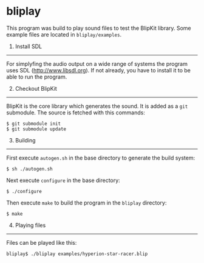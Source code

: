 bliplay
=======

This program was build to play sound files to test the BlipKit library.
Some example files are located in `bliplay/examples`.

1. Install SDL
--------------

For simplyfing the audio output on a wide range of systems the program uses SDL
(<http://www.libsdl.org>). If not already, you have to install it to be able to
run the program.

2. Checkout BlipKit
-------------------

BlipKit is the core library which generates the sound. It is added as a `git`
submodule. The source is fetched with this commands:

```Shell
$ git submodule init
$ git submodule update
```

3. Building
-----------

First execute `autogen.sh` in the base directory to generate the build system:

```Shell
$ sh ./autogen.sh
```

Next execute `configure` in the base directory:

```Shell
$ ./configure
```

Then execute `make` to build the program in the `bliplay` directory:

```Shell
$ make
```

4. Playing files
----------------

Files can be played like this:

```Shell
bliplay$ ./bliplay examples/hyperion-star-racer.blip
```
